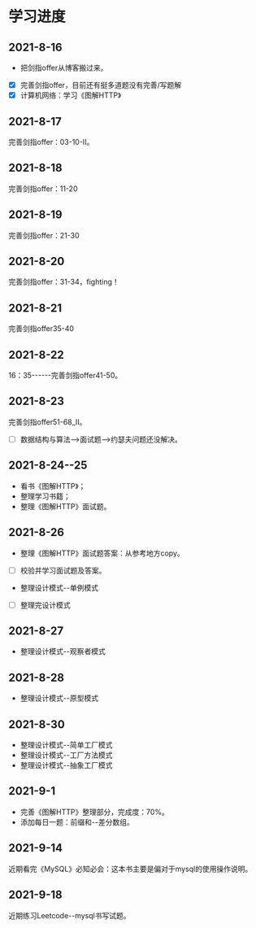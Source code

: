 # 学习进度

## 2021-8-16

* 把剑指offer从博客搬过来。
* [x] 完善剑指offer，目前还有挺多道题没有完善/写题解
* [x] 计算机网络：学习《图解HTTP》

## 2021-8-17

完善剑指offer：03-10-II。

## 2021-8-18

完善剑指offer：11-20

## 2021-8-19

完善剑指offer：21-30

## 2021-8-20

完善剑指offer：31-34，fighting！

## 2021-8-21

完善剑指offer35-40

## 2021-8-22

16：35------完善剑指offer41-50。

## 2021-8-23

完善剑指offer51-68\_II。

* [ ] 数据结构与算法--&gt;面试题--&gt;约瑟夫问题还没解决。

## 2021-8-24--25

* 看书《图解HTTP》；
* 整理学习书籍；
* 整理《图解HTTP》面试题。

## 2021-8-26

* 整理《图解HTTP》面试题答案：从参考地方copy。
* [ ] 校验并学习面试题及答案。
* 整理设计模式--单例模式
* [ ] 整理完设计模式

## 2021-8-27

* 整理设计模式--观察者模式

## 2021-8-28

* 整理设计模式--原型模式

## 2021-8-30

* 整理设计模式--简单工厂模式
* 整理设计模式--工厂方法模式
* 整理设计模式--抽象工厂模式

## 2021-9-1

* 完善《图解HTTP》整理部分，完成度：70%。
* 添加每日一题：前缀和--差分数组。

## 2021-9-14

近期看完《MySQL》必知必会：这本书主要是偏对于mysql的使用操作说明。

## 2021-9-18

近期练习Leetcode--mysql书写试题。














